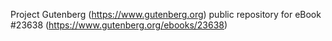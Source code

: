 Project Gutenberg (https://www.gutenberg.org) public repository for eBook #23638 (https://www.gutenberg.org/ebooks/23638)
